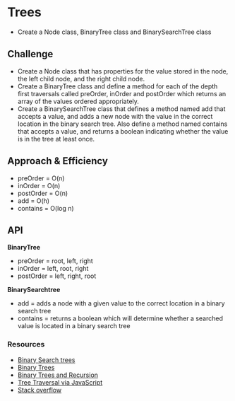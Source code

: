 # Trees

+ Create a Node class, BinaryTree class and BinarySearchTree class

## Challenge

+ Create a Node class that has properties for the value stored in the node, the left child node, and the right child node.
+ Create a BinaryTree class and define a method for each of the depth first traversals called preOrder, inOrder and postOrder which returns an array of the values ordered appropriately.
+ Create a BinarySearchTree class that defines a method named add that accepts a value, and adds a new node with the value in the correct location in the binary search tree. Also define a method named contains that accepts a value, and returns a boolean indicating whether the value is in the tree at least once.

## Approach & Efficiency

+ preOrder = O(n)
+ inOrder = O(n)
+ postOrder = O(n)
+ add = O(h)
+ contains = O(log n)

## API

**BinaryTree**

+ preOrder = root, left, right 
+ inOrder = left, root, right 
+ postOrder = left, right, root

**BinarySearchtree**

+ add = adds a node with a given value to the correct location in a binary search tree 
+ contains = returns a boolean which will determine whether a searched value is located in a binary search tree 
### Resources

+ [Binary Search trees](https://www.youtube.com/watch?v=9Jry5-82I68)
+ [Binary Trees](https://www.youtube.com/watch?v=FcaTY3_EvZQ&feature=youtu.be)
+ [Binary Trees and Recursion](https://www.youtube.com/watch?v=MhYw0X6BfxM&feature=youtu.be)
+ [Tree Traversal via JavaScript](https://www.digitalocean.com/community/tutorials/js-tree-traversal)
+ [Stack overflow](https://stackoverflow.com/questions/62474030/binary-tree-code-cannot-read-property-data-of-undefined)
